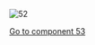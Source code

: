 ![52](preliminary/52.jpg "Component 52")

[Go to component 53](https://parietal-inria.github.io/MODL_atlas/64/53 "Component 53")
